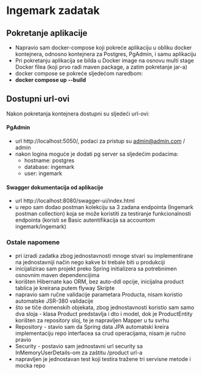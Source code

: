 # Ingemark zadatak

## Pokretanje aplikacije
- Napravio sam docker-compose koji pokreće aplikaciju u obliku docker kontejnera, odnosno kontejnera za Postgres, PgAdmin, i samu aplikaciju
- Pri pokretanju aplikacija se bilda u Docker image na osnovu multi stage Docker filea (koji prvo radi maven package, a zatim pokretanje jar-a)
- docker compose se pokreće sljedećom naredbom:
- **docker compose up --build**


## Dostupni url-ovi
Nakon pokretanja kontejnera dostupni su sljedeći url-ovi:

#### PgAdmin
- url http://localhost:5050/, podaci za pristup su admin@admin.com / admin
- nakon logina moguće je dodati pg server sa sljedećim podacima:
    - hostname: postgres
    - database: ingemark
    - user: ingemark

#### Swagger dokumentacija od aplikacije
- url http://localhost:8080/swagger-ui/index.html
- u repo sam dodao postman kolekciju sa 3 zadana endpointa (Ingemark postman collection) koja se može koristiti za testiranje funkcionalnosti endpointa
  (koristi se Basic autentifikacija sa accountom ingemark/ingemark)


### Ostale napomene
- pri izradi zadatka zbog jednostavnosti mnoge stvari su implementirane na jednostavniji način nego kakve bi trebale biti u produkciji
- inicijalizirao sam projekt preko Spring initializera sa potrebnimen osnovnim maven dependencijima
- korišten Hibernate kao ORM, bez auto-ddl opcije, inicijalna product tablica je kreirana putem flyway Skripte
- napravio sam ručne validacije parametara Producta, nisam koristio automatske JSR-380 validacije
- što se tiče domenskih objekata, zbog jednostavnosti koristio sam samo dva sloja - klasa Product predstavlja i dto i model, dok je ProductEntity korišten za repository sloj, te je napravljen Mapper u tu svrhu
- Repository - stavio sam da Spring data JPA automatski kreira implementaciju repo interfacea sa crud operacijama, nisam je ručno pravio
- Security - postavio sam jednostavni url security sa InMemoryUserDetails-om za zaštitu /product url-a
- napravljen je jednostavan test koji testira tražene tri servisne metode i mocka repo